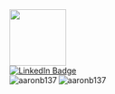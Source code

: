<div id="header" align="center" style="display: flex; flex-direction: row;">
  <img src="https://media.tenor.com/TCMWkxIkF9IAAAAC/dancing-gopher.gif" width="100"/>
</div>
<div id="badges" style="display: flex; flex-direction: row;">
  <a href="https://www.linkedin.com/in/aaron-bartee/">
    <img src="https://img.shields.io/badge/LinkedIn-blue?style=for-the-badge&logo=linkedin&logoColor=white" alt="LinkedIn Badge"/>
  </a>
</div>
<div style="display: flex; flex-direction: row;">
  <img align="left" src="https://github-readme-stats.vercel.app/api/top-langs?username=aaronb137&show_icons=true&locale=en&layout=donut&theme=tokyonight" alt="aaronb137"/>
  <img align="center" src="https://github-readme-stats.vercel.app/api?username=aaronb137&show_icons=true&locale=en&theme=tokyonight" alt="aaronb137"/>
</div>


<!--
**aaronb137/aaronb137** is a ✨ _special_ ✨ repository because its `README.md` (this file) appears on your GitHub profile.

Here are some ideas to get you started:

- 🔭 I’m currently working on ...
- 🌱 I’m currently learning ...
- 👯 I’m looking to collaborate on ...
- 🤔 I’m looking for help with ...
- 💬 Ask me about ...
- 📫 How to reach me: ...
- 😄 Pronouns: ...
- ⚡ Fun fact: ...
-->
